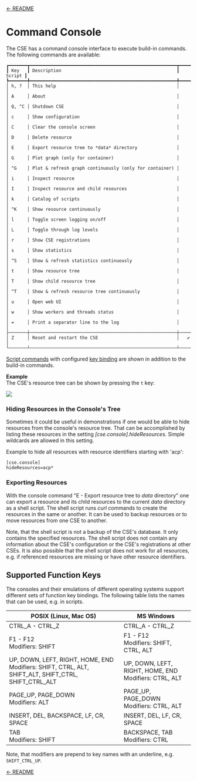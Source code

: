 [← README](../README.md) 

# Command Console

The CSE has a command console interface to execute build-in commands. The following commands are available:

	┏━━━━━━━┳━━━━━━━━━━━━━━━━━━━━━━━━━━━━━━━━━━━━━━━━━━━━━━━━━━━━━━━━┳━━━━━━━━┓
	┃ Key   ┃ Description                                            ┃ Script ┃
	┡━━━━━━━╇━━━━━━━━━━━━━━━━━━━━━━━━━━━━━━━━━━━━━━━━━━━━━━━━━━━━━━━━╇━━━━━━━━┩
	│ h, ?  │ This help                                              │        │
	│ A     │ About                                                  │        │
	│ Q, ^C │ Shutdown CSE                                           │        │
	│ c     │ Show configuration                                     │        │
	│ C     │ Clear the console screen                               │        │
	│ D     │ Delete resource                                        │        │
	│ E     │ Export resource tree to *data* directory               │        │
	│ G     │ Plot graph (only for container)                        │        │
	│ ^G    │ Plot & refresh graph continuously (only for container) │        │
	│ i     │ Inspect resource                                       │        │
	│ I     │ Inspect resource and child resources                   │        │
	│ k     │ Catalog of scripts                                     │        │
	│ ^K    │ Show resource continuously                             │        │
	│ l     │ Toggle screen logging on/off                           │        │
	│ L     │ Toggle through log levels                              │        │
	│ r     │ Show CSE registrations                                 │        │
	│ s     │ Show statistics                                        │        │
	│ ^S    │ Show & refresh statistics continuously                 │        │
	│ t     │ Show resource tree                                     │        │
	│ T     │ Show child resource tree                               │        │
	│ ^T    │ Show & refresh resource tree continuously              │        │
	│ u     │ Open web UI                                            │        │
	│ w     │ Show workers and threads status                        │        │
	│ =     │ Print a separator line to the log                      │        │
	├───────┼────────────────────────────────────────────────────────┼────────┤
	│ Z     │ Reset and restart the CSE                              │   ✔︎    │
	└───────┴────────────────────────────────────────────────────────┴────────┘

[Script commands](ACMEScript.md) with configured [key binding](ACMEScript-metatags.md#meta_onkey) are shown in addition to
the build-in commands.

**Example**  
The CSE's resource tree can be shown by pressing the `t` key:

![](images/console_tree.png)



### Hiding Resources in the Console's Tree

Sometimes it could be useful in demonstrations if one would be able to hide resources from the console's resource tree.
That can be accomplished by listing these resources in the setting *[cse.console].hideResources*. 
Simple wildcards are allowed in this setting.

Example to hide all resources with resource identifiers starting with 'acp':

	[cse.console]
	hideResources=acp*


### Exporting Resources

With the console command "E - Export resource tree to *data* directory" one can export a resource and its child resources
to the current *data* directory as a shell script. The shell script runs *curl* commands to create the resources in the
same or another. It can be used to backup resources or to move resources from one CSE to another.

Note, that the shell script is not a backup of the CSE's database. It only contains the specified resources.
The shell script does not contain any information about the CSE's configuration or the CSE's registrations at other CSEs.
It is also possible that the shell script does not work for all resources, e.g. if referenced resources are missing or have
other resource identifiers.


<a name="function_keys"></a>
## Supported Function Keys

The consoles and their emulations of different operating systems support different sets of function key bindings. The following
table lists the names that can be used, e.g. in scripts.

| POSIX (Linux, Mac OS)                                                                                  | MS Windows                                               |
|--------------------------------------------------------------------------------------------------------|----------------------------------------------------------|
| CTRL_A - CTRL_Z                                                                                        | CTRL_A - CTRL_Z                                          |
| F1 - F12<br>Modifiers: SHIFT                                                                           | F1 - F12<br>Modifiers: SHIFT, CTRL, ALT                  |
| UP, DOWN, LEFT, RIGHT, HOME, END<br>Modifiers: SHIFT, CTRL, ALT, SHIFT_ALT, SHIFT_CTRL, SHIFT_CTRL_ALT | UP, DOWN, LEFT, RIGHT, HOME, END<br>Modifiers: CTRL, ALT |
| PAGE_UP, PAGE_DOWN<br>Modifiers: ALT                                                                   | PAGE_UP, PAGE_DOWN<br>Modifiers: CTRL, ALT               |
| INSERT, DEL, BACKSPACE, LF, CR, SPACE                                                                  | INSERT, DEL, LF, CR, SPACE                               |
| TAB<br>Modifiers: SHIFT                                                                                | BACKSPACE, TAB<br>Modifiers: CTRL                        |

Note, that modifiers are prepend to key names with an underline, e.g. `SHIFT_CTRL_UP`.


[← README](../README.md) 
